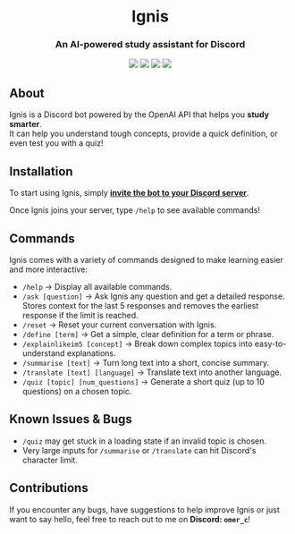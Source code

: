 <h1 align="center">Ignis</h1>
<h3 align="center">An AI-powered study assistant for Discord</h3>

<p align="center">
  <img src="https://img.shields.io/badge/python-3.9+-blue?logo=python">
  <img src="https://img.shields.io/badge/discord-bot-5865F2?logo=discord&logoColor=white">
  <img src="https://img.shields.io/badge/powered%20by-OpenAI-412991?logo=openai">
  <img src="https://img.shields.io/badge/license-MIT-green">
</p>

## About

Ignis is a Discord bot powered by the OpenAI API that helps you **study smarter**.  
It can help you understand tough concepts, provide a quick definition, or even test you with a quiz!

## Installation

To start using Ignis, simply [**invite the bot to your Discord server**](https://discord.com/oauth2/authorize?client_id=1408938767489695826).  

Once Ignis joins your server, type `/help` to see available commands!  

## Commands

Ignis comes with a variety of commands designed to make learning easier and more interactive:

- `/help` → Display all available commands.  
- `/ask [question]` → Ask Ignis any question and get a detailed response. Stores context for the last 5 responses and removes the earliest response if the limit is reached.  
- `/reset` → Reset your current conversation with Ignis.  
- `/define [term]` → Get a simple, clear definition for a term or phrase.  
- `/explainlikeim5 [concept]` → Break down complex topics into easy-to-understand explanations.  
- `/summarise [text]` → Turn long text into a short, concise summary.  
- `/translate [text] [language]` → Translate text into another language.  
- `/quiz [topic] [num_questions]` → Generate a short quiz (up to 10 questions) on a chosen topic.  

## Known Issues & Bugs

- `/quiz` may get stuck in a loading state if an invalid topic is chosen.  
- Very large inputs for `/summarise` or `/translate` can hit Discord's character limit.  



## Contributions

If you encounter any bugs, have suggestions to help improve Ignis or just want to say hello, feel free to reach out to me on **Discord: `omer_c`**!
